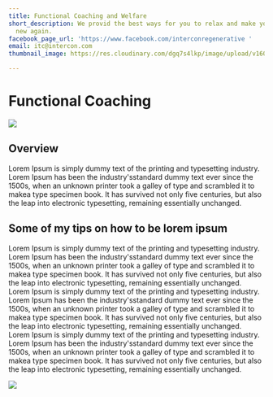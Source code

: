 ```yaml
---
title: Functional Coaching and Welfare
short_description: We provid the best ways for you to relax and make your body feel
  new again.
facebook_page_url: 'https://www.facebook.com/interconregenerative '
email: itc@intercon.com
thumbnail_image: https://res.cloudinary.com/dgq7s4lkp/image/upload/v1601183993/uploads_dev/interior_yellow_office_121457_2560x1080_xsimla.jpg

---
```

# Functional Coaching

![](https://res.cloudinary.com/dgq7s4lkp/image/upload/v1601183993/uploads_dev/interior_yellow_office_121457_2560x1080_xsimla.jpg)

## Overview

Lorem Ipsum is simply dummy text of the printing and typesetting industry. Lorem Ipsum has been the industry'sstandard dummy text ever since the 1500s, when an unknown printer took a galley of type and scrambled it to makea type specimen book. It has survived not only five centuries, but also the leap into electronic typesetting, remaining essentially unchanged.

## Some of my tips on how to be lorem ipsum

Lorem Ipsum is simply dummy text of the printing and typesetting industry. Lorem Ipsum has been the industry'sstandard dummy text ever since the 1500s, when an unknown printer took a galley of type and scrambled it to makea type specimen book. It has survived not only five centuries, but also the leap into electronic typesetting, remaining essentially unchanged. Lorem Ipsum is simply dummy text of the printing and typesetting industry. Lorem Ipsum has been the industry'sstandard dummy text ever since the 1500s, when an unknown printer took a galley of type and scrambled it to makea type specimen book. It has survived not only five centuries, but also the leap into electronic typesetting, remaining essentially unchanged. Lorem Ipsum is simply dummy text of the printing and typesetting industry. Lorem Ipsum has been the industry'sstandard dummy text ever since the 1500s, when an unknown printer took a galley of type and scrambled it to makea type specimen book. It has survived not only five centuries, but also the leap into electronic typesetting, remaining essentially unchanged.

![](https://res.cloudinary.com/dgq7s4lkp/image/upload/v1601112622/uploads_dev/120234165_2411167055859517_4531440496112998842_n_lhqhhn.png)